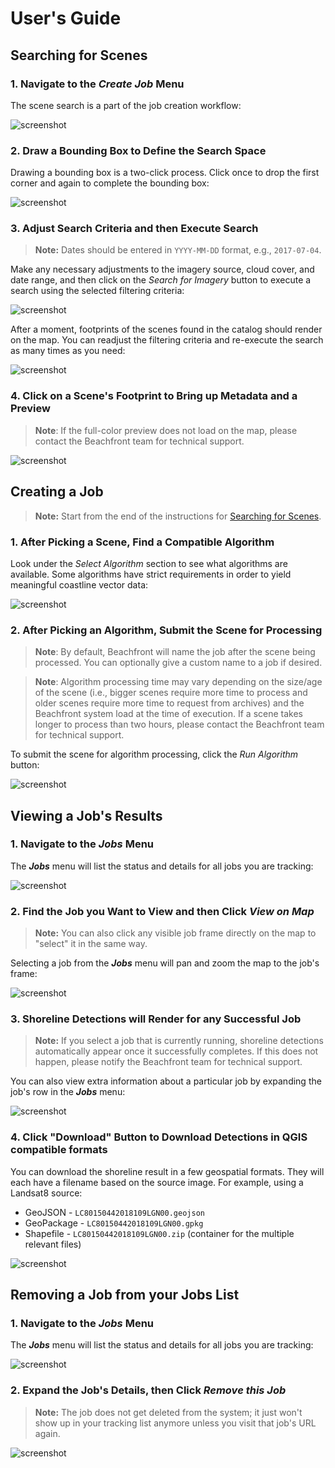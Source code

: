 # User's Guide

## Searching for Scenes

### 1. Navigate to the _Create Job_ Menu

The scene search is a part of the job creation workflow:

![screenshot](images/0000_navigate_to_create_job.png)

### 2. Draw a Bounding Box to Define the Search Space

Drawing a bounding box is a two-click process.  Click once to drop the first corner and again to complete the bounding box:

![screenshot](images/0001_draw_bbox.png)

### 3. Adjust Search Criteria and then Execute Search

> __Note:__ Dates should be entered in `YYYY-MM-DD` format, e.g., `2017-07-04`.

Make any necessary adjustments to the imagery source, cloud cover, and date range, and then click on the _Search for Imagery_ button to execute a search using the selected filtering criteria:

![screenshot](images/0002_catalog_search_criteria.png)

After a moment, footprints of the scenes found in the catalog should render on the map. You can readjust the filtering criteria and re-execute the search as many times as you need:

![screenshot](images/0003_catalog_search_results.png)

### 4. Click on a Scene's Footprint to Bring up Metadata and a Preview

> __Note__: If the full-color preview does not load on the map, please contact the Beachfront team for technical support.

![screenshot](images/0004_select_scene.png)

## Creating a Job

> __Note:__ Start from the end of the instructions for [Searching for Scenes](#searching-for-scenes).

### 1. After Picking a Scene, Find a Compatible Algorithm

Look under the _Select Algorithm_ section to see what algorithms are available.  Some algorithms have strict requirements in order to yield meaningful coastline vector data:

![screenshot](images/0005_select_algorithm_incompatible.png)

<!-- TODO: I was not able to get the "incompatible image" screenshot when updating
     screenshots, so an old screenshot is used here. We should fix this. --Filip -->

### 2. After Picking an Algorithm, Submit the Scene for Processing

> __Note__: By default, Beachfront will name the job after the scene being processed.  You can optionally give a custom name to a job if desired.

<!-- -->

> __Note__: Algorithm processing time may vary depending on the size/age of the scene (i.e., bigger scenes require more time to process and older scenes require more time to request from archives) and the Beachfront system load at the time of execution.  If a scene takes longer to process than two hours, please contact the Beachfront team for technical support.

To submit the scene for algorithm processing, click the _Run Algorithm_ button:

![screenshot](images/0006_select_algorithm_compatible.png)

## Viewing a Job's Results

### 1. Navigate to the _Jobs_ Menu

The ___Jobs___ menu will list the status and details for all jobs you are tracking:

![screenshot](images/0007_navigate_to_jobs.png)

### 2. Find the Job you Want to View and then Click _View on Map_

> __Note:__ You can also click any visible job frame directly on the map to "select" it in the same way.

Selecting a job from the ___Jobs___ menu will pan and zoom the map to the job's frame:

![screenshot](images/0008_view_job_on_map.png)

### 3. Shoreline Detections will Render for any Successful Job

> __Note:__ If you select a job that is currently running, shoreline detections automatically appear once it successfully completes.  If this does not happen, please notify the Beachfront team for technical support.

You can also view extra information about a particular job by expanding the job's
row in the ___Jobs___ menu:

![screenshot](images/0009_selected_job_frame.png)

### 4. Click "Download" Button to Download Detections in QGIS compatible formats

You can download the shoreline result in a few geospatial formats. They will
each have a filename based on the source image. For example, using a Landsat8
source:

-   GeoJSON - `LC80150442018109LGN00.geojson`
-   GeoPackage - `LC80150442018109LGN00.gpkg`
-   Shapefile - `LC80150442018109LGN00.zip` (container for the multiple relevant files)

![screenshot](images/0011_download_job_geojson.png)

## Removing a Job from your Jobs List

### 1. Navigate to the _Jobs_ Menu

The ___Jobs___ menu will list the status and details for all jobs you are tracking:

![screenshot](images/0007_navigate_to_jobs.png)

### 2. Expand the Job's Details, then Click _Remove this Job_

> __Note:__ The job does not get deleted from the system; it just won't show up in your tracking list anymore unless you visit that job's URL again.

![screenshot](images/0012_remove_job.png)
